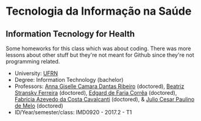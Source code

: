 # Tecnologia da Informação na Saúde
## Information Tecnology for Health

Some homeworks for this class which was about coding.
There was more lessons about other stuff
but they're not meant for Github since they're not programming related.

- University: [UFRN](http://ufrn.br/)
- Degree: Information Technology (bachelor)
- Professors: [Anna Giselle Camara Dantas Ribeiro](http://lattes.cnpq.br/4440595486888973) (doctored),
[Beatriz Stransky Ferreira](http://lattes.cnpq.br/3142264445097872) (doctored),
[Edgard de Faria Corrêa](http://lattes.cnpq.br/1929225348911990) (doctored),
[Fabrícia Azevedo da Costa Cavalcanti](http://lattes.cnpq.br/9579107830132166) (doctored),
& [Julio Cesar Paulino de Melo](http://lattes.cnpq.br/2930421117873633) (doctored)
- ID/Year/semester/class: IMD0920 - 2017.2 - T1
